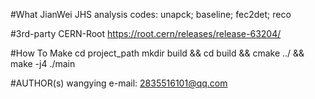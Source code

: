 #What
  JianWei JHS analysis codes: unapck; baseline; fec2det; reco

#3rd-party
  CERN-Root https://root.cern/releases/release-63204/

#How To Make
  cd project_path
  mkdir build && cd build && cmake ../ && make -j4
  ./main

#AUTHOR(s)
  wangying e-mail: 2835516101@qq.com
